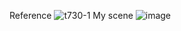 Reference
![t730-1](https://github.com/ArsenPetrossov/Recreating_Scene-/assets/157959288/3203b99f-ef6e-494c-972f-ee6e68f1508c)
My scene
![image](https://github.com/ArsenPetrossov/Recreating_Scene-/assets/157959288/a8a70931-5645-4250-aa30-21e986f165f3)
